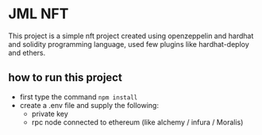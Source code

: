 # JML NFT

This project is a simple nft project created using openzeppelin and hardhat and solidity programming language, used few plugins like hardhat-deploy and ethers.

## how to run this project

- first type the command `npm install`
- create a .env file and supply the following:
  - private key
  - rpc node connected to ethereum (like alchemy / infura / Moralis)
